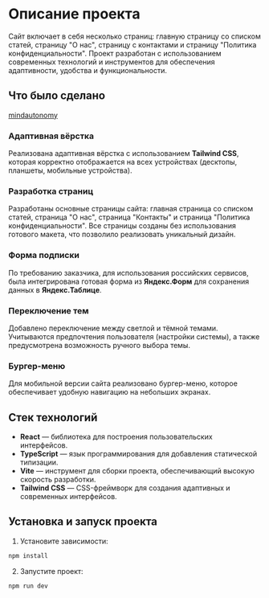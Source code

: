 # Описание проекта

Сайт включает в себя несколько страниц: главную страницу со списком статей, страницу "О нас", страницу с контактами и страницу "Политика конфиденциальности". Проект разработан с использованием современных технологий и инструментов для обеспечения адаптивности, удобства и функциональности.

## Что было сделано

[mindautonomy](https://mindautonomy.ru/)

### Адаптивная вёрстка
Реализована адаптивная вёрстка с использованием **Tailwind CSS**, которая корректно отображается на всех устройствах (десктопы, планшеты, мобильные устройства).

### Разработка страниц
Разработаны основные страницы сайта: главная страница со списком статей, страница "О нас", страница "Контакты" и страница "Политика конфиденциальности". Все страницы созданы без использования готового макета, что позволило реализовать уникальный дизайн.

### Форма подписки
По требованию заказчика, для использования российских сервисов, была интегрирована готовая форма из **Яндекс.Форм** для сохранения данных в **Яндекс.Таблице**.

### Переключение тем
Добавлено переключение между светлой и тёмной темами. Учитываются предпочтения пользователя (настройки системы), а также предусмотрена возможность ручного выбора темы.

### Бургер-меню
Для мобильной версии сайта реализовано бургер-меню, которое обеспечивает удобную навигацию на небольших экранах.

## Стек технологий
- **React** — библиотека для построения пользовательских интерфейсов.
- **TypeScript** — язык программирования для добавления статической типизации.
- **Vite** — инструмент для сборки проекта, обеспечивающий высокую скорость разработки.
- **Tailwind CSS** — CSS-фреймворк для создания адаптивных и современных интерфейсов.

## Установка и запуск проекта

1. Установите зависимости:
  ```bash
  npm install
  ```
2. Запустите проект:
  ```bash
  npm run dev
  ```